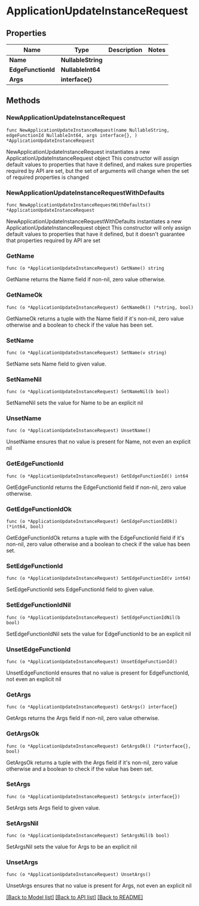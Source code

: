 # ApplicationUpdateInstanceRequest

## Properties

Name | Type | Description | Notes
------------ | ------------- | ------------- | -------------
**Name** | **NullableString** |  | 
**EdgeFunctionId** | **NullableInt64** |  | 
**Args** | **interface{}** |  | 

## Methods

### NewApplicationUpdateInstanceRequest

`func NewApplicationUpdateInstanceRequest(name NullableString, edgeFunctionId NullableInt64, args interface{}, ) *ApplicationUpdateInstanceRequest`

NewApplicationUpdateInstanceRequest instantiates a new ApplicationUpdateInstanceRequest object
This constructor will assign default values to properties that have it defined,
and makes sure properties required by API are set, but the set of arguments
will change when the set of required properties is changed

### NewApplicationUpdateInstanceRequestWithDefaults

`func NewApplicationUpdateInstanceRequestWithDefaults() *ApplicationUpdateInstanceRequest`

NewApplicationUpdateInstanceRequestWithDefaults instantiates a new ApplicationUpdateInstanceRequest object
This constructor will only assign default values to properties that have it defined,
but it doesn't guarantee that properties required by API are set

### GetName

`func (o *ApplicationUpdateInstanceRequest) GetName() string`

GetName returns the Name field if non-nil, zero value otherwise.

### GetNameOk

`func (o *ApplicationUpdateInstanceRequest) GetNameOk() (*string, bool)`

GetNameOk returns a tuple with the Name field if it's non-nil, zero value otherwise
and a boolean to check if the value has been set.

### SetName

`func (o *ApplicationUpdateInstanceRequest) SetName(v string)`

SetName sets Name field to given value.


### SetNameNil

`func (o *ApplicationUpdateInstanceRequest) SetNameNil(b bool)`

 SetNameNil sets the value for Name to be an explicit nil

### UnsetName
`func (o *ApplicationUpdateInstanceRequest) UnsetName()`

UnsetName ensures that no value is present for Name, not even an explicit nil
### GetEdgeFunctionId

`func (o *ApplicationUpdateInstanceRequest) GetEdgeFunctionId() int64`

GetEdgeFunctionId returns the EdgeFunctionId field if non-nil, zero value otherwise.

### GetEdgeFunctionIdOk

`func (o *ApplicationUpdateInstanceRequest) GetEdgeFunctionIdOk() (*int64, bool)`

GetEdgeFunctionIdOk returns a tuple with the EdgeFunctionId field if it's non-nil, zero value otherwise
and a boolean to check if the value has been set.

### SetEdgeFunctionId

`func (o *ApplicationUpdateInstanceRequest) SetEdgeFunctionId(v int64)`

SetEdgeFunctionId sets EdgeFunctionId field to given value.


### SetEdgeFunctionIdNil

`func (o *ApplicationUpdateInstanceRequest) SetEdgeFunctionIdNil(b bool)`

 SetEdgeFunctionIdNil sets the value for EdgeFunctionId to be an explicit nil

### UnsetEdgeFunctionId
`func (o *ApplicationUpdateInstanceRequest) UnsetEdgeFunctionId()`

UnsetEdgeFunctionId ensures that no value is present for EdgeFunctionId, not even an explicit nil
### GetArgs

`func (o *ApplicationUpdateInstanceRequest) GetArgs() interface{}`

GetArgs returns the Args field if non-nil, zero value otherwise.

### GetArgsOk

`func (o *ApplicationUpdateInstanceRequest) GetArgsOk() (*interface{}, bool)`

GetArgsOk returns a tuple with the Args field if it's non-nil, zero value otherwise
and a boolean to check if the value has been set.

### SetArgs

`func (o *ApplicationUpdateInstanceRequest) SetArgs(v interface{})`

SetArgs sets Args field to given value.


### SetArgsNil

`func (o *ApplicationUpdateInstanceRequest) SetArgsNil(b bool)`

 SetArgsNil sets the value for Args to be an explicit nil

### UnsetArgs
`func (o *ApplicationUpdateInstanceRequest) UnsetArgs()`

UnsetArgs ensures that no value is present for Args, not even an explicit nil

[[Back to Model list]](../README.md#documentation-for-models) [[Back to API list]](../README.md#documentation-for-api-endpoints) [[Back to README]](../README.md)


